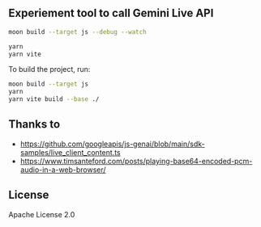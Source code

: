 ## Experiement tool to call Gemini Live API

```bash
moon build --target js --debug --watch

yarn
yarn vite
```

To build the project, run:

```bash
moon build --target js
yarn
yarn vite build --base ./
```

## Thanks to

- https://github.com/googleapis/js-genai/blob/main/sdk-samples/live_client_content.ts
- https://www.timsanteford.com/posts/playing-base64-encoded-pcm-audio-in-a-web-browser/

## License

Apache License 2.0
